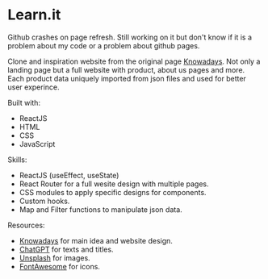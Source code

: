 # Learn.it
Github crashes on page refresh. Still working on it but don't know if it is a problem about my code or a problem about github pages.

Clone and inspiration website from the original page [Knowadays](https://knowadays.com). Not only a landing page but a full website with product, about us pages and more. Each product data uniquely imported from json files and used for better user experince.

Built with:
- ReactJS
- HTML
- CSS
- JavaScript

Skills:
- ReactJS (useEffect, useState)
- React Router for a full wesite design with multiple pages.
- CSS modules to apply specific designs for components.
- Custom hooks.
- Map and Filter functions to manipulate json data. 

Resources:
- [Knowadays](https://knowadays.com) for main idea and website design.
- [ChatGPT](https://chat.openai.com) for texts and titles.
- [Unsplash](https://unsplash.com) for images.
- [FontAwesome](https://fontawesome.com) for icons.